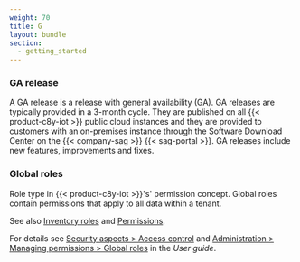 ```yaml
---
weight: 70
title: G
layout: bundle
section: 
  - getting_started
---
```



<a name="ga-release"></a>

### GA release

A GA release is a release with general availability (GA). GA releases are typically provided in a 3-month cycle. They are published on all {{< product-c8y-iot >}} public cloud instances and they are provided to customers with an on-premises instance through the Software Download Center on the {{< company-sag >}} {{< sag-portal >}}. GA releases include new features, improvements and fixes.

<a name="global-roles"></a>

### Global roles

Role type in {{< product-c8y-iot >}}'s' permission concept. Global roles contain permissions that apply to all data within a tenant.

See also [Inventory roles](#inventory-roles) and [Permissions](#permissions).

For details see [Security aspects > Access control](/concepts/security/#access-control) and [Administration > Managing permissions > Global roles](/users-guide/administration/#global-roles) in the *User guide*.
